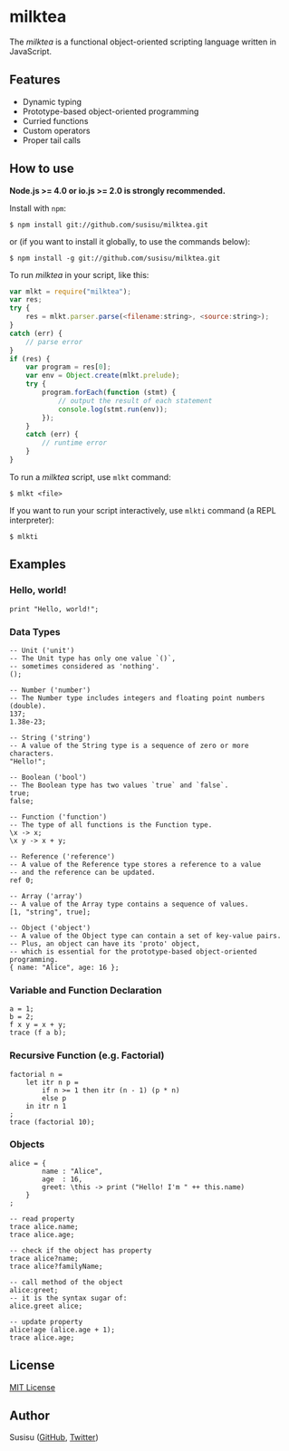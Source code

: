 # milktea
The *milktea* is a functional object-oriented scripting language written in JavaScript.

## Features
* Dynamic typing
* Prototype-based object-oriented programming
* Curried functions
* Custom operators
* Proper tail calls

## How to use
**Node.js >= 4.0 or io.js >= 2.0 is strongly recommended.**

Install with `npm`:
``` shell
$ npm install git://github.com/susisu/milktea.git
```
or (if you want to install it globally, to use the commands below):
``` shell
$ npm install -g git://github.com/susisu/milktea.git
```

To run *milktea* in your script, like this:
``` javascript
var mlkt = require("milktea");
var res;
try {
    res = mlkt.parser.parse(<filename:string>, <source:string>);
}
catch (err) {
    // parse error
}
if (res) {
    var program = res[0];
    var env = Object.create(mlkt.prelude);
    try {
        program.forEach(function (stmt) {
            // output the result of each statement
            console.log(stmt.run(env));
        });
    }
    catch (err) {
        // runtime error
    }
}
```

To run a *milktea* script, use `mlkt` command:
``` shell
$ mlkt <file>
```
If you want to run your script interactively, use `mlkti` command (a REPL interpreter):
``` shell
$ mlkti
```

## Examples
### Hello, world!
```
print "Hello, world!";
```

### Data Types
```
-- Unit ('unit')
-- The Unit type has only one value `()`,
-- sometimes considered as 'nothing'.
();

-- Number ('number')
-- The Number type includes integers and floating point numbers (double).
137;
1.38e-23;

-- String ('string')
-- A value of the String type is a sequence of zero or more characters.
"Hello!";

-- Boolean ('bool')
-- The Boolean type has two values `true` and `false`.
true;
false;

-- Function ('function')
-- The type of all functions is the Function type.
\x -> x;
\x y -> x + y;

-- Reference ('reference')
-- A value of the Reference type stores a reference to a value
-- and the reference can be updated.
ref 0;

-- Array ('array')
-- A value of the Array type contains a sequence of values.
[1, "string", true];

-- Object ('object')
-- A value of the Object type can contain a set of key-value pairs.
-- Plus, an object can have its 'proto' object,
-- which is essential for the prototype-based object-oriented programming.
{ name: "Alice", age: 16 };
```

### Variable and Function Declaration
```
a = 1;
b = 2;
f x y = x + y;
trace (f a b);
```

### Recursive Function (e.g. Factorial)
```
factorial n =
    let itr n p =
        if n >= 1 then itr (n - 1) (p * n)
        else p
    in itr n 1
;
trace (factorial 10);
```

### Objects
```
alice = {
        name : "Alice",
        age  : 16,
        greet: \this -> print ("Hello! I'm " ++ this.name)
    }
;

-- read property
trace alice.name;
trace alice.age;

-- check if the object has property
trace alice?name;
trace alice?familyName;

-- call method of the object
alice:greet;
-- it is the syntax sugar of:
alice.greet alice;

-- update property
alice!age (alice.age + 1);
trace alice.age;
```

## License
[MIT License](http://opensource.org/licenses/mit-license.php)

## Author
Susisu ([GitHub](https://github.com/susisu), [Twitter](https://twitter.com/susisu2413))
